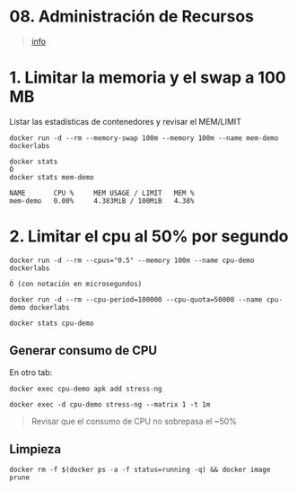 # 08. Administración de Recursos <!-- omit in TOC -->

> [info](https://docs.docker.com/config/containers/resource_constraints/)

# 1. Limitar la memoria y el swap a 100 MB

Listar las estadísticas de contenedores y revisar el MEM/LIMIT

```vim
docker run -d --rm --memory-swap 100m --memory 100m --name mem-demo dockerlabs

docker stats
Ó
docker stats mem-demo
```
```
NAME       CPU %     MEM USAGE / LIMIT   MEM %
mem-demo   0.00%     4.383MiB / 100MiB   4.38%
```

# 2. Limitar el cpu al 50% por segundo

```vim
docker run -d --rm --cpus="0.5" --memory 100m --name cpu-demo dockerlabs

Ó (con notación en microsegundos)

docker run -d --rm --cpu-period=100000 --cpu-quota=50000 --name cpu-demo dockerlabs

docker stats cpu-demo

```

## Generar consumo de CPU

En otro tab:

```vim
docker exec cpu-demo apk add stress-ng

docker exec -d cpu-demo stress-ng --matrix 1 -t 1m
```

> Revisar que el consumo de CPU no sobrepasa el ~50%


## Limpieza
```
docker rm -f $(docker ps -a -f status=running -q) && docker image prune
```
